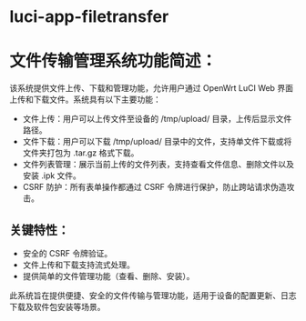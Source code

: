 # luci-app-filetransfer

# 文件传输管理系统功能简述：
该系统提供文件上传、下载和管理功能，允许用户通过 OpenWrt LuCI Web 界面上传和下载文件。系统具有以下主要功能：

+ 文件上传：用户可以上传文件至设备的 /tmp/upload/ 目录，上传后显示文件路径。
+ 文件下载：用户可以下载 /tmp/upload/ 目录中的文件，支持单文件下载或将文件夹打包为 .tar.gz 格式下载。
+ 文件列表管理：展示当前上传的文件列表，支持查看文件信息、删除文件以及安装 .ipk 文件。
+ CSRF 防护：所有表单操作都通过 CSRF 令牌进行保护，防止跨站请求伪造攻击。
## 关键特性：
+ 安全的 CSRF 令牌验证。
+ 文件上传和下载支持流式处理。
+ 提供简单的文件管理功能（查看、删除、安装）。

此系统旨在提供便捷、安全的文件传输与管理功能，适用于设备的配置更新、日志下载及软件包安装等场景。

